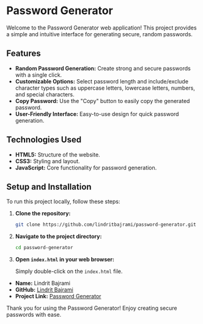 # Password Generator

Welcome to the Password Generator web application! This project provides a simple and intuitive interface for generating secure, random passwords.

## Features

- **Random Password Generation:** Create strong and secure passwords with a single click.
- **Customizable Options:** Select password length and include/exclude character types such as uppercase letters, lowercase letters, numbers, and special characters.
- **Copy Password:** Use the "Copy" button to easily copy the generated password.
- **User-Friendly Interface:** Easy-to-use design for quick password generation.

## Technologies Used

- **HTML5:** Structure of the website.
- **CSS3:** Styling and layout.
- **JavaScript:** Core functionality for password generation.

## Setup and Installation

To run this project locally, follow these steps:

1. **Clone the repository:**

    ```bash
    git clone https://github.com/lindritbajrami/password-generator.git
    ```

2. **Navigate to the project directory:**

    ```bash
    cd password-generator
    ```

3. **Open `index.html` in your web browser:**

    Simply double-click on the `index.html` file.

- **Name:** Lindrit Bajrami
- **GitHub:** [Lindrit Bajrami](https://github.com/lindritbajrami)
- **Project Link:** [Password Generator](https://github.com/lindritbajrami/password-generator)

Thank you for using the Password Generator! Enjoy creating secure passwords with ease.
